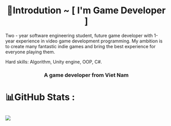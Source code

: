 <h1 align="center">💫Introdution ~ [ I'm Game Developer ]</h1>
Two - year software engineering student, future game developer with 1-year experience in video game development programming. My ambition is to create many fantastic indie games and bring the best experience for everyone playing them.

Hard skills: Algorithm, Unity engine, OOP, C#.
<h3 align="center">A game developer from Viet Nam</h3>

# 📊GitHub Stats :

![](https://github-readme-stats.vercel.app/api/top-langs/?username=Baonguyen-devg&theme=dark&hide_border=false&include_all_commits=false&count_private=false&layout=compact)
---




